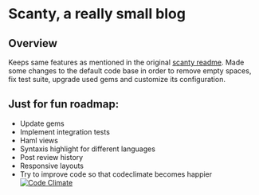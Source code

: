# Scanty, a really small blog

## Overview

Keeps same features as mentioned in the original [scanty
readme](https://github.com/chischaschos/scanty/blob/master/README.rdoc). Made some changes to the default code base in
order to remove empty spaces, fix test suite, upgrade used gems and
customize its configuration.

## Just for fun roadmap:

- Update gems
- Implement integration tests
- Haml views
- Syntaxis highlight for different languages
- Post review history
- Responsive layouts
- Try to improve code so that codeclimate becomes happier [![Code Climate](https://codeclimate.com/badge.png)](https://codeclimate.com/github/chischaschos/scanty)
